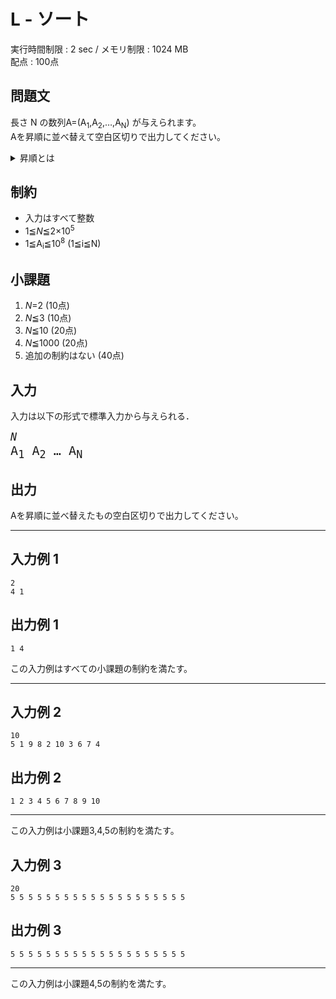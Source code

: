 # L - ソート
実行時間制限 : 2 sec / メモリ制限 : 1024 MB  
配点 : 100点
## 問題文

長さ N の数列A=(A<sub>1</sub>,A<sub>2</sub>,…,A<sub>N</sub>) が与えられます。  
Aを昇順に並べ替えて空白区切りで出力してください。  
<details>
<summary>昇順とは</summary>

長さ N の数列A=(A<sub>1</sub>,A<sub>2</sub>,…,A<sub>N</sub>)が 広義単調増加、つまりA<sub>1</sub>≦A<sub>2</sub>≦,…,≦A<sub>N</sub>の関係を満たすとき、Aは昇順であるといいます。

</details>


## 制約
* 入力はすべて整数
* 1≦*N*≦2×10<sup>5</sup>
* 1≦A<sub>i</sub>≦10<sup>8</sup>  (1≦i≦N)


## 小課題
1. *N*=2 (10点)
1. *N*≦3 (10点)
1. *N*≦10 (20点)
1. *N*≦1000 (20点)
1. 追加の制約はない (40点)
## 入力
入力は以下の形式で標準入力から与えられる．

<pre>
<span style="font-size: 120%"><var>N</var>
<span style="font-size: 120%">A<sub>1</sub> A<sub>2</sub> … A<sub>N</sub>
</pre>
## 出力
Aを昇順に並べ替えたもの空白区切りで出力してください。
***
## 入力例 1 
```
2
4 1
```
## 出力例 1
```
1 4
```
この入力例はすべての小課題の制約を満たす。
***
## 入力例 2
```
10
5 1 9 8 2 10 3 6 7 4
```
## 出力例 2
```
1 2 3 4 5 6 7 8 9 10
```
***
この入力例は小課題3,4,5の制約を満たす。
## 入力例 3
```
20
5 5 5 5 5 5 5 5 5 5 5 5 5 5 5 5 5 5 5 5
```
## 出力例 3
```
5 5 5 5 5 5 5 5 5 5 5 5 5 5 5 5 5 5 5 5
```
***
この入力例は小課題4,5の制約を満たす。
